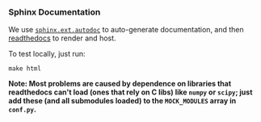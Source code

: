 ### Sphinx Documentation

We use [`sphinx.ext.autodoc`](http://www.sphinx-doc.org/en/stable/ext/autodoc.html)
to auto-generate documentation, and then [readthedocs](http://readthedocs.org/)
to render and host.

To test locally, just run:
```
make html
```

**Note: Most problems are caused by dependence on libraries that readthedocs can't
load (ones that rely on C libs) like `numpy` or `scipy`; just add these (and all
submodules loaded) to the `MOCK_MODULES` array in `conf.py`.**
